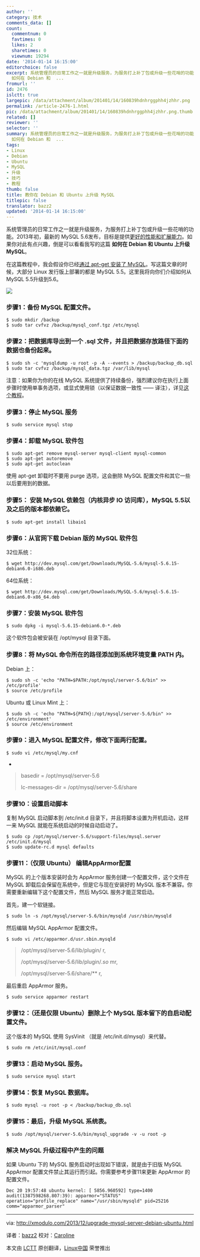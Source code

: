 ```yaml
---
author: ''
category: 技术
comments_data: []
count:
  commentnum: 0
  favtimes: 0
  likes: 2
  sharetimes: 0
  viewnum: 19294
date: '2014-01-14 16:15:00'
editorchoice: false
excerpt: 系统管理员的日常工作之一就是升级服务，为服务打上补丁包或升级一些花哨的功能。2013年初，最新的 MySQL 5.6发布，目标是提供更好的性能和扩展能力。如果你对此有点兴趣，倒是可以看看我写的这篇
  如何在 Debian 和  ...
fromurl: ''
id: 2476
islctt: true
largepic: /data/attachment/album/201401/14/160839hdnhrggphh4jzhhr.png
permalink: /article-2476-1.html
pic: /data/attachment/album/201401/14/160839hdnhrggphh4jzhhr.png.thumb.jpg
related: []
reviewer: ''
selector: ''
summary: 系统管理员的日常工作之一就是升级服务，为服务打上补丁包或升级一些花哨的功能。2013年初，最新的 MySQL 5.6发布，目标是提供更好的性能和扩展能力。如果你对此有点兴趣，倒是可以看看我写的这篇
  如何在 Debian 和  ...
tags:
- Linux
- Debian
- Ubuntu
- MySQL
- 升级
- 技巧
- 教程
thumb: false
title: 教你在 Debian 和 Ubuntu 上升级 MySQL
titlepic: false
translator: bazz2
updated: '2014-01-14 16:15:00'
---
```


系统管理员的日常工作之一就是升级服务，为服务打上补丁包或升级一些花哨的功能。2013年初，最新的 MySQL 5.6发布，目标是提供[更好的性能和扩展能力](http://dev.mysql.com/tech-resources/articles/whats-new-in-mysql-5.6.html)。如果你对此有点兴趣，倒是可以看看我写的这篇 **如何在 Debian 和 Ubuntu 上升级 MySQL**。


在这篇教程中，我会假设你已经[通过 apt-get 安装了 MySQL](http://xmodulo.com/2013/06/how-to-install-mysql-server-and-client-on-linux.html)。写这篇文章的时候，大部分 Linux 发行版上部署的都是 MySQL 5.5。这里我将向你们介绍如何从 MySQL 5.5升级到5.6。


![](/data/attachment/album/201401/14/160839hdnhrggphh4jzhhr.png)


### 步骤1：备份 MySQL 配置文件。



```
$ sudo mkdir /backup
$ sudo tar cvfvz /backup/mysql_conf.tgz /etc/mysql

```

### 步骤2：把数据库导出到一个 .sql 文件，并且把数据存放路径下面的数据也备份起来。



```
$ sudo sh -c 'mysqldump -u root -p -A --events > /backup/backup_db.sql
$ sudo tar cvfvz /backup/mysql_data.tgz /var/lib/mysql

```

注意：如果你为你的在线 MySQL 系统提供了持续备份，强烈建议你在执行上面步骤时使用单事务选项，或显式使用锁（以保证数据一致性 —— 译注），详见[这个教程](http://xmodulo.com/2012/10/how-to-backup-mysql-server.html)。


### 步骤3：停止 MySQL 服务



```
$ sudo service mysql stop

```

### 步骤4：卸载 MySQL 软件包



```
$ sudo apt-get remove mysql-server mysql-client mysql-common
$ sudo apt-get autoremove
$ sudo apt-get autoclean

```

使用 apt-get 卸载时不要用 purge 选项，这会删除 MySQL 配置文件和其它一些以后要用到的数据。


### 步骤5： 安装 MySQL 依赖包（内核异步 IO 访问库），MySQL 5.5以及之后的版本都依赖它。



```
$ sudo apt-get install libaio1

```

### 步骤6：从官网下载 Debian 版的 MySQL 软件包


32位系统：



```
$ wget http://dev.mysql.com/get/Downloads/MySQL-5.6/mysql-5.6.15-debian6.0-i686.deb

```

64位系统：



```
$ wget http://dev.mysql.com/get/Downloads/MySQL-5.6/mysql-5.6.15-debian6.0-x86_64.deb

```

### 步骤7：安装 MySQL 软件包



```
$ sudo dpkg -i mysql-5.6.15-debian6.0-*.deb

```

这个软件包会被安装在 /opt/mysql 目录下面。


### 步骤8：将 MySQL 命令所在的路径添加到系统环境变量 PATH 内。


Debian 上：



```
$ sudo sh -c 'echo "PATH=$PATH:/opt/mysql/server-5.6/bin" >> /etc/profile'
$ source /etc/profile

```

Ubuntu 或 Linux Mint 上：



```
$ sudo sh -c 'echo "PATH=${PATH}:/opt/mysql/server-5.6/bin" >> /etc/environment'
$ source /etc/environment

```

### 步骤9：进入 MySQL 配置文件，修改下面两行配置。



```
$ sudo vi /etc/mysql/my.cnf

```

-



> 
> basedir = /opt/mysql/server-5.6
> 
> 
> lc-messages-dir = /opt/mysql/server-5.6/share
> 
> 
> 


### 步骤10：设置启动脚本


复制 MySQL 启动脚本到 /etc/init.d 目录下，并且将脚本设置为开机启动，这样一来 MySQL 就能在系统启动的时候自动启动了。



```
$ sudo cp /opt/mysql/server-5.6/support-files/mysql.server /etc/init.d/mysql
$ sudo update-rc.d mysql defaults

```

### 步骤11：（仅限 Ubuntu） 编辑AppArmor配置


MySQL 的上个版本安装时会为 AppArmor 服务创建一个配置文件，这个文件在 MySQL 卸载后会保留在系统中，但是它与现在安装好的 MySQL 版本不兼容。你需要重新编辑下这个配置文件，然后 MySQL 服务才能正常启动。


首先，建一个软链接。



```
$ sudo ln -s /opt/mysql/server-5.6/bin/mysqld /usr/sbin/mysqld

```

然后编辑 MySQL AppArmor 配置文件。



```
$ sudo vi /etc/apparmor.d/usr.sbin.mysqld

```


> 
> /opt/mysql/server-5.6/lib/plugin/ r,
> 
> 
> /opt/mysql/server-5.6/lib/plugin/*.so* mr,
> 
> 
> /opt/mysql/server-5.6/share/\*\* r,
> 
> 
> 


最后重启 AppArmor 服务。



```
$ sudo service apparmor restart

```

### 步骤12：（还是仅限 Ubuntu）删除上个 MySQL 版本留下的自启动配置文件。


这个版本的 MySQL 使用 SysVinit （就是 /etc/init.d/mysql）来代替。



```
$ sudo rm /etc/init/mysql.conf

```

### 步骤13：启动 MySQL 服务。



```
$ sudo service mysql start

```

### 步骤14：恢复 MySQL 数据库。



```
$ sudo mysql -u root -p < /backup/backup_db.sql

```

### 步骤15：最后，升级 MySQL 系统表。



```
$ sudo /opt/mysql/server-5.6/bin/mysql_upgrade -v -u root -p

```

### 解决 MySQL 升级过程中产生的问题


如果 Ubuntu 下的 MySQL 服务启动时出现如下错误，就是由于旧版 MySQL AppArmor 配置文件禁止其运行而引起。你需要参考步骤11来更新 AppArmor 的配置文件。



```
Dec 20 19:57:48 ubuntu kernel: [ 5856.960592] type=1400 audit(1387598268.807:39): apparmor="STATUS" operation="profile_replace" name="/usr/sbin/mysqld" pid=25216 comm="apparmor_parser"

```



---


via: <http://xmodulo.com/2013/12/upgrade-mysql-server-debian-ubuntu.html>


译者：[bazz2](https://github.com/bazz2) 校对：[Caroline](https://github.com/carolinewuyan)


本文由 [LCTT](https://github.com/LCTT/TranslateProject) 原创翻译，[Linux中国](http://linux.cn/) 荣誉推出